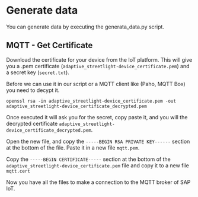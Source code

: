 # Generate data

You can generate data by executing the generata_data.py script.

## MQTT - Get Certificate

Download the certificate for your device from the IoT platform. This will give you a .pem certificate (`adaptive_streetlight-device_certificate.pem`) and a secret key (`secret.txt`).

Before we can use it in our script or a MQTT client like (Paho, MQTT Box) you need to decypt it.

    openssl rsa -in adaptive_streetlight-device_certificate.pem -out adaptive_streetlight-device_certificate_decrypted.pem

Once executed it will ask you for the secret, copy paste it, and you will the decrypted certificate `adaptive_streetlight-device_certificate_decrypted.pem`.

Open the new file, and copy the `-----BEGIN RSA PRIVATE KEY------` section at the bottom of the file. Paste it in a new file `mqtt.pem`.

Copy the `-----BEGIN CERTIFICATE-----` section at the bottom of the `adaptive_streetlight-device_certificate.pem` file and copy it to a new file `mqtt.cert`

Now you have all the files to make a connection to the MQTT broker of SAP IoT.
